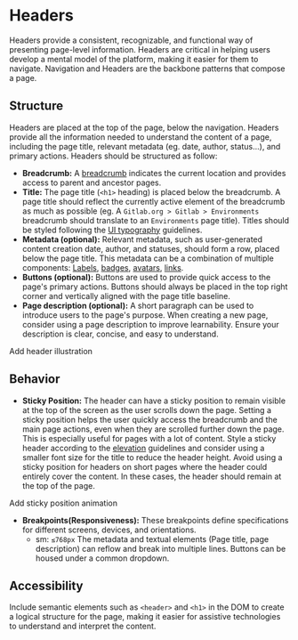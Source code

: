 # Headers

Headers provide a consistent, recognizable, and functional way of presenting page-level information. Headers are critical in helping users develop a mental model of the platform, making it easier for them to navigate. Navigation and Headers are the backbone patterns that compose a page.

## Structure

Headers are placed at the top of the page, below the navigation. Headers provide all the information needed to understand the content of a page, including the page title, relevant metadata (eg. date, author, status...), and primary actions. Headers should be structured as follow:

- **Breadcrumb:** A [breadcrumb](/components/breadcrumb) indicates the current location and provides access to parent and ancestor pages.
- **Title:** The page title (`<h1>` heading) is placed below the breadcrumb. A page title should reflect the currently active element of the breadcrumb as much as possible (eg. A `Gitlab.org > Gitlab > Environments` breadcrumb should translate to an `Environments` page title). Titles should be styled following the [UI typography](/product-foundations/layout#ui-typography) guidelines. 
- **Metadata (optional):** Relevant metadata, such as user-generated content creation date, author, and statuses, should form a row, placed below the page title. This metadata can be a combination of multiple components: [Labels](/components/label), [badges](/components/badge), [avatars](/components/avatar), [links](/components/link). 
- **Buttons (optional):** Buttons are used to provide quick access to the page's primary actions. Buttons should always be placed in the top right corner and vertically aligned with the page title baseline.
- **Page description (optional):** A short paragraph can be used to introduce users to the page's purpose. When creating a new page, consider using a page description to improve learnability. Ensure your description is clear, concise, and easy to understand.

<todo> Add header illustration </todo>

## Behavior
- **Sticky Position:** The header can have a sticky position to remain visible at the top of the screen as the user scrolls down the page. Setting a sticky position helps the user quickly access the breadcrumb and the main page actions, even when they are scrolled further down the page. This is especially useful for pages with a lot of content. Style a sticky header according to the [elevation](/product-foundations/elevation) guidelines and consider using a smaller font size for the title to reduce the header height. Avoid using a sticky position for headers on short pages where the header could entirely cover the content. In these cases, the header should remain at the top of the page.

<todo> Add sticky position animation </todo>

- **Breakpoints(Responsiveness):** These breakpoints define specifications for different screens, devices, and orientations. 
    - sm: `≤768px` The metadata and textual elements (Page title, page description) can reflow and break into multiple lines. Buttons can be housed under a common dropdown. 

## Accessibility

Include semantic elements such as `<header>` and `<h1>` in the DOM to create a logical structure for the page, making it easier for assistive technologies to understand and interpret the content.
